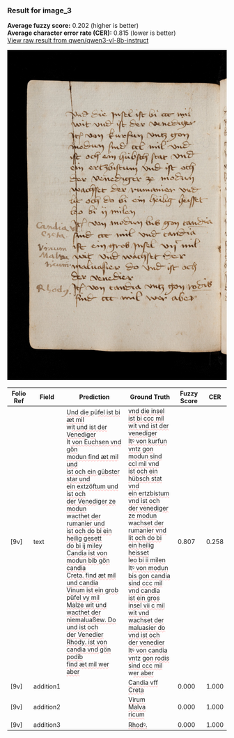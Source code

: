 ### Result for image_3
**Average fuzzy score:** 0.202 (higher is better)<br>**Average character error rate (CER):** 0.815 (lower is better)<br>[View raw result from qwen/qwen3-vl-8b-instruct](https://github.com/RISE-UNIBAS/humanities_data_benchmark/blob/main/results/2025-10-24/T0303/request_T0303_image_3.json)

<img src="https://github.com/RISE-UNIBAS/humanities_data_benchmark/blob/main/benchmarks/medieval_manuscripts/images/image_3.jpg?raw=true" alt="image_3" width="800px">

<style>
.diff { text-decoration: underline; text-decoration-color: #ffcccc; text-decoration-style: wavy; }
</style>

| Folio Ref | Field | Prediction | Ground Truth | Fuzzy Score | CER |
|-----------|-------|------------|--------------|-------------|-----|
| [9v] | text | <span class="diff">Und die p</span>ü<span class="diff">fel ist bi æt mil</span><br> w<span class="diff">it und ist der Venediger</span><br> It<span class="diff"> von Euchsen vnd gön<br> modun find æt mil und<br> ist och ein gübster star und<br> ein ex</span>tz<span class="diff">öftum und ist och<br> der Venediger ze modun<br></span> w<span class="diff">acthet der rumanier und<br> ist och do bi ein heilig gesett<br> do bi ij miley<br> Candia ist von modun bib gön candia<br> Creta. find æt mil und candia<br> Vinum ist ein grob püfel vy mil<br> Malze wit und wacthet der<br> niemaluaßew. Do und ist och<br> der Venedier<br> Rhody. ist von candia vnd gön podib<br> find æt mil wer aber</span> | <span class="diff">vnd die insel ist bi ccc mil<br> wit vnd ist der venediger<br> Itꝰ von kurfun vntz gon<br> modun sind ccl mil vnd<br> ist och ein h</span>ü<span class="diff">bsch stat vnd<br> ein ertzbistum vnd ist och<br> der venediger ze modun</span><br> w<span class="diff">achset der rumanier vnd<br> lit och do bi ein heilig heisset<br> leo bi ii milen</span><br> It<span class="diff">ꝰ von modun bis gon candia<br> sind ccc mil vnd candia<br> ist ein gros insel vii c mil<br> wit vnd wachset der<br> maluasier do vnd ist och<br> der venedier<br> Itꝰ von candia vn</span>tz<span class="diff"> gon rodis<br> sind ccc mil</span> w<span class="diff">er aber</span> | 0.807 | 0.258 |
| [9v] | addition1 |  | <span class="diff">Candia vff<br> Creta</span> | 0.000 | 1.000 |
| [9v] | addition2 |  | <span class="diff">Virum<br> Malva<br> ricum</span> | 0.000 | 1.000 |
| [9v] | addition3 |  | <span class="diff">Rhodꝰ.</span> | 0.000 | 1.000 |
